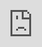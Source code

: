 ```yaml
---
title: "GitLab Culture"
description: "Here's a look at what you can expect from our culture and all-remote environment."
twitter_image: "/images/opengraph/Talent-Brand/hiring-group-shot-sko.png"
twitter_image_alt: "GitLab Team Members gathered together at an event."
twitter_site: "@gitlab"
twitter_creator: "@gitlab"
---
```


## Introduction

Please see our [company page]({{< ref "company" >}}) for more general information about GitLab. You can see how our team has grown at the [GitLab Contribute page.](https://about.gitlab.com/events/gitlab-contribute/)

<!-- blank line -->
<figure class="video_container">
  <iframe src="https://player.vimeo.com/video/947155019" frameborder="0" allow="autoplay; fullscreen; picture-in-picture" style="position:absolute;top:0;left:0;width:100%;height:100%"> </iframe>
</figure>
<!-- blank line -->

## Life at GitLab

![GitLab collaboration illustration](/images/all-remote/gitlab-collaboration-illustration.jpg)
{.mx-auto style="max-width: 50%;"}

It's an exciting time to be part of GitLab. We're a fast-growing, all-remote team, and we're looking for people to join us around the world.
Here's a look at what you can expect from our culture and [all-remote environment](all-remote/guide/).

### Everyone can contribute

Our size and [our mission]({{< ref "mission#mission" >}}) (that everyone can contribute) mean that our team members can — and are expected to — make an impact across the company.

Because we all use our product internally, you don't have to be a developer to learn to collaborate in the GitLab tool.
From your very first week, no matter your role, you'll gain the technical skills needed to access, question, and contribute to projects far beyond your job description.

This unique approach works because we're a team of helpful, passionate people who want to see each other, the company, and the broader GitLab community succeed.
We learn from each other, challenge each other, and thank each other.

Come prepared to do meaningful work that will help shape the future of the company.

While the opportunities to contribute are boundless in a growing organization like GitLab, they may not be clearly defined.
You'll need to think creatively, speak up to see how you can help, and be willing to try something new.

### Freedom to iterate

At GitLab, our [value of iteration](/handbook/values/#iteration) has a unique impact on the way we operate and get things done.

Working this way means our team members are expected to quickly deliver the minimum viable change in their work instead of waiting to produce a polished, completed product.

While this can be a challenging practice to adopt at first, it's liberating to be able to make mistakes, get feedback quickly, and course correct to reach a better outcome, faster.

As our company and the industry continue to grow, you'll have the freedom to change and constantly evolve everything from your schedule and your workspace to your job description and your skills.

### All-remote work

{{< youtube "eIs71f5IEUU?start=468" >}}

*In the above [interview](https://youtu.be/eIs71f5IEUU) with [Stuart Miniman](https://twitter.com/stu) of [theCUBE](https://www.thecube.net/), GitLab CEO and co-founder Sid Sijbrandij discusses the merits of operating a 100% remote organization, and why he believes it's the future of work.*

> At GitLab, we're figuring out a lot of things you have to do to be all-remote, and we're trying to share those lessons. That's anything from working [handbook-first]({{< ref "handbook-usage#why-handbook-first" >}}) to [communication styles](all-remote/effective-communication/) and being intentional about [informal communication](all-remote/informal-communication/).
>
> If you Google "*GitLab all-remote*", you'll find tons of tips. And those are based not just on what we say, but what we *do*. We have a public [handbook](/handbook) of over 3000 pages with all our internal processes. You can check out what we really do to make this work.
>
> I think it's going to be the future. In the future, companies who make digital products are going to be much more all-remote. And we want to [enable that trend]({{< ref "remote-vision" >}}). We think it's great for [team members](all-remote/people/).

GitLab is one of the world's largest all-remote companies, and being a part of our team offers unique advantages beyond the requisite flexibility you'll find in many organizations.

As a GitLab team member, you can work from anywhere with good internet. Whether you're an adventurer looking to travel the world while still pursuing your career,
a parent or caregiver who wants a job that allows you to spend more time with family, or somewhere in between, you'll have the freedom to contribute when and where you do your best work.

But there's more to our all-remote culture than the daily flexibility it provides.
By nature, having no offices or headquarters makes us more inclusive, more transparent, and more efficient in everything we do.
With a team spread across over 65 countries around the globe, we invite diverse perspectives, we document everything, and we collaborate asynchronously.

Despite all of its benefits for team members, our company, and the world, remote work isn't for everyone.
Learn more about [all-remote work](/handbook/company/culture/all-remote/) at GitLab and decide if it's right for you.

## Culture at GitLab

![GitLab values](/images/all-remote/gitlab-values-tanukis.jpg)
{.mx-auto style="max-width: 50%;"}

Culture at GitLab is composed of three things.

1. [GitLab Values](/handbook/values/)
1. Camaraderie (mutual trust and friendship). This is created and maintained by [informal communication](all-remote/informal-communication/). We also build trust by [effectively collaborating](/handbook/values/#dont-let-each-other-fail) with others.
1. Work style (how we work). This is defined and articulated in our [communication guide]({{< ref "communication" >}}) and [handbook usage guide]({{< ref "handbook-usage" >}}).

In other organizations, culture may be defined through the *personality of the group*. This includes people who have traits in common and people who you enjoy spending time with. Note that this is not something that should matter when [evaluating people for work]({{< ref "#culture-fit-is-a-bad-excuse" >}}), and this is not what we mean with Culture at GitLab.

Watch this live speaker series, hosted on 2021-11-18, with Carter Gibson and Markus Mühlbauer from Google on Building Internal Culture.

{{< youtube "fFHadx3J3oA" >}}

Some key takeaways from the call include:

1. Culture isn't preserved. Instead, it evolves. Every team member can contribute to and iterate on the company culture.
1. It's important to scale communication as companies grow to accommodate different learning styles, communities, and team member expectations.
1. Culture shouldn't look at roles or levels in the company. There's no way for a company to dictate a culture from the top down. If you manage to build up this sense of belonging in everyone in the company, it builds up resilience.

## Advantages

{{% include "includes/reasons-to-work-for-gitlab.md" %}}

## Other pages related to culture

1. [GitLab 101](gitlab-101/)
1. [GitLab Contribute](https://about.gitlab.com/events/gitlab-contribute/)
1. [Internal Feedback]({{< ref "internal-feedback" >}})
1. [Diversity, Inclusion and Belonging](inclusion/)
1. [All-Remote](all-remote/)
1. [GitLab Songbook](songbook/)
1. [Still a Startup]({{< ref "still-a-startup" >}})

## Historical Anecdotes

### *October 8th, 2011*

Dmitriy started GitLab when he pushed the [initial commit](https://gitlab.com/gitlab-org/gitlab-ce/commit/9ba1224867665844b117fa037e1465bb706b3685).

### *August 24th, 2012*

Sid announced [GitLab on HN](https://news.ycombinator.com/item?id=4428278).

### *September 14th, 2012*

First 10 people get access to GitLab Cloud (now known as GitLab.com).

### *November 13th, 2012*

GitLab CI is officially announced.

### *July 22nd, 2013*

[GitLab Enterprise Edition is announced](https://about.gitlab.com/releases/2013/07/22/announcing-gitlab-enterprise-edition/).

### *April 18th, 2014*

[GitLab Cloud renamed to GitLab.com](https://about.gitlab.com/blog/2014/04/18/gitlab-cloud-becomes-gitlab-com/).

### *March 4th, 2015*

[GitLab in Y Combinator winter 2015 batch](https://about.gitlab.com/blog/2015/03/04/gitlab-is-part-of-the-y-combinator-family/).

### *August 15th, 2015*

Series A Funding was signed.

### *October 10th, 2015*

Anniversary of our first ever summit in Amsterdam with 25 GitLab team-members.

## Team Stories

What better way to convey a sense of who we are and how we work together, than by sharing the stories about it?

### The Boat

<!-- HTML blocks below - applied to make the images and the video more harmonic than 1 single column with each on a different "row" -->

{{% cardpane %}}
{{% card footer="<a href=\"https://about.gitlab.com/blog/2016/01/06/our-y-combinator-experience/\">Back then</a>, the whole team used to fit in one car. And the car was called \"the Boat\"." %}}
![The Boat](/images/culture/boat.jpg)
{{% /card %}}
{{% card footer="We even took the Boat from San Francisco to Las Vegas to celebrate Job's bachelor party, but as you can see in this video, he thought we were going to visit a customer in Los Angeles!" %}}
{{% youtube "JZG41C0aFfA" %}}
{{% /card %}}
{{% /cardpane %}}

### The cattle

{{% cardpane %}}
{{% card header="**Staring down the cattle?**" footer="Our CFO, Paul, was on vacation on a cattle ranch, during a time of fundraising. Normally vacation is vacation of course, but in this case it was necessary to have some calls now and again which required strong internet. To get to strong internet, Paul had to cross fields with cattle in them, and stare them down. Over the course of many trips he learned that cattle are docile, mostly... but don't turn your backon them because they can't be outrun!" %}}
![Staring down cattle](/images/culture/cattle_stare.JPG)
{.text-center}
{{% /card %}}
{{% /cardpane %}}

### IPO date comes in handy... 2 years out

{{% cardpane %}}
{{% card footer="After spending a couple of days in meetings with customers in New York City, USA, Sid and Kirsten had a few hours before their flight and wanted to visit the WTC Observatory deck. It didn't work out but our IPO date did work out in their favor. In the keynote at our Cape Town event, Sid explains what happened." %}}
{{% youtube "4BIsON95fl8?start=1825" %}}
{{% /card %}}
{{% /cardpane %}}

### So that's what it's like to work at GitLab

{{% cardpane %}}
{{% card footer="Being new to GitLab, our CRO, Michael McBride joined Sid in meeting with customers in New York City, USA where customers got a glimpse of what it's like to work at GitLab for him" %}}
{{% youtube "4BIsON95fl8?start=1143" %}}
{{% /card %}}
{{% /cardpane %}}

{{< include "includes/take-gitlab-for-a-spin.md" >}}
